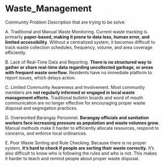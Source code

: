 # Waste_Management

Community Problem Description that are trying to be solve:

A. Traditional and Manual Waste Monitoring. Current waste tracking is primarily **paper-based, making it prone to data loss, human error, and limited accessibility**. Without a centralized system, it becomes difficult to track waste collection schedules, frequency, volume, and area coverage efficiently.

B. Lack of Real-Time Data and Reporting. **There is no structured way to gather or share real-time data regarding uncollected garbage, or areas with frequent waste overflow.** Residents have no immediate platform to report issues, which delays action.

C. Limited Community Awareness and Involvement. Most community members are **not regularly informed or engaged in local waste management efforts.** Traditional bulletin boards and word of mouth communication are no longer effective for encouraging proper waste disposal and segregation practices.

D. Overworked Barangay Personnel. **Barangay officials and sanitation workers face increasing pressure as population and waste volumes grow.** Manual methods make it harder to efficiently allocate resources, respond to concerns, and enforce local ordinances.

E. Poor Waste Sorting and Rule Checking. Because there is no proper system, **it’s hard to check if people are sorting their waste correctly.** It’s also difficult to know who is following the rules and who is not. This makes it harder to teach and remind people about proper waste disposal.
